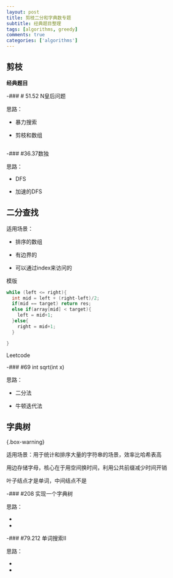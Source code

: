 ```yaml
---
layout: post
title: 剪枝二分和字典数专题
subtitle: 经典题目整理
tags: [algorithms, greedy]
comments: true
categories: ['algorithms']
---
```


## 剪枝

**经典题目**

-### # 51.52 N皇后问题

思路：

* 暴力搜索

* 剪枝和数组

```c++
```

-### #36.37数独


思路：

* DFS

* 加速的DFS



## 二分查找

适用场景：

* 排序的数组

* 有边界的

* 可以通过index来访问的

模版

```c++
while (left <= right){
  int mid = left + (right-left)/2;
  if(mid == target) return res;
  else if(array[mid] < target){
    left = mid+1;
  }else{
    right = mid+1;
  }

}

```


Leetcode 


-### #69 int sqrt(int x)

思路：

* 二分法

* 牛顿迭代法



## 字典树

{.box-warning}

适用场景：用于统计和排序大量的字符串的场景，效率比哈希表高

用边存储字母，核心在于用空间换时间，利用公共前缀减少时间开销

叶子结点才是单词，中间结点不是




-### #208 实现一个字典树

思路：

*

*


-### #79.212 单词搜索II

思路：

*

*
